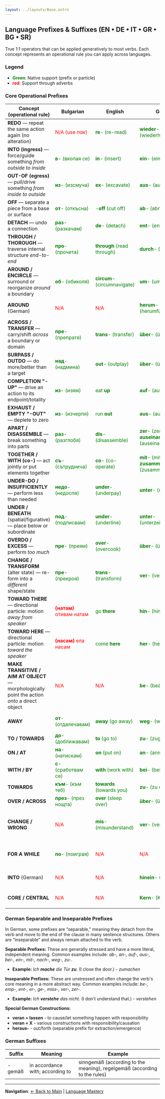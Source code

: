 ```yaml
---
layout: ../layouts/Base.astro
---
```

## Language Prefixes & Suffixes (EN • DE • IT • GR • BG • SR)

True 1:1 operators that can be applied generatively to most verbs. Each concept represents an operational rule you can apply across languages.

### Legend

*   **<span style="color:green">Green</span>**: Native support (prefix or particle)
*   **<span style="color:red">red</span>**: Support through adverbs

### Core Operational Prefixes

| Concept (operational rule) | Bulgarian | English | German | Greek | Italian | Serbian | Notes |
|---|---|---|---|---|---|---|---|
| **REDO** — repeat the same action again (no alteration) | <span style="color:red">N/A (use *пак*)</span> | <span style="color:green">**re**- (re-read)</span> | <span style="color:green">**wieder**- (wiederholen)</span> | <span style="color:green">**ξανα**- (ξανακάνω)</span> | <span style="color:green">**ri**- (rifare)</span> | <span style="color:red">**ponovo** (ponovo pročitati)</span> | BG and SR use an adverb, not a prefix. |
| **INTO (ingress)** — force/guide something *from outside to inside* | <span style="color:green">**в**- (вкопая се)</span> | <span style="color:green">**in**- (insert)</span> | <span style="color:green">**ein**- (eintreten)</span> | <span style="color:green">**εισ**- (εισέρχομαι)</span> | <span style="color:green">**in**- (inserire)</span> | <span style="color:green">**u**- (uklinuti)</span> |  |
| **OUT-OF (egress)** — pull/drive something *from inside to outside* | <span style="color:green">**из**- (изсмуча)</span> | <span style="color:green">**ex**- (excavate)</span> | <span style="color:green">**aus**- (ausgehen)</span> | <span style="color:green">**εξ**- (εξέρχομαι)</span> | <span style="color:green">**es**- (espatriare)</span> | <span style="color:green">**iz**- (isisati)</span> |  |
| **OFF** — separate a piece from a base or surface | <span style="color:green">**от**- (откъсна)</span> | <span style="color:green">-**off** (cut off)</span> | <span style="color:green">**ab**- (abnehmen)</span> | <span style="color:green">**απο**- (αποκόπτω)</span> | <span style="color:green">**s**- (sbottonare)</span> | <span style="color:green">**od**- (otkinuti)</span> | English uses a particle. |
| **DETACH** — undo a connection | <span style="color:green">**раз**- (разкачам)</span> | <span style="color:green">**de**- (detach)</span> | <span style="color:green">**ent**- (entkoppeln)</span> | <span style="color:green">**απο**- (αποσυνδέω)</span> | <span style="color:green">**dis**- (disconnettere)</span> | <span style="color:green">**raz**- (razdvojiti)</span> |  |
| **THROUGH / THOROUGH** — traverse internal structure *end-to-end* | <span style="color:green">**про**- (прочета)</span> | <span style="color:green">**through** (read through)</span> | <span style="color:green">**durch**- (durchlesen)</span> | <span style="color:green">**δια**- (διαβάζω)</span> | <span style="color:green">**per**- (perlustrare)</span> | <span style="color:green">**pro**- (pročitati)</span> | English uses a particle. |
| **AROUND / ENCIRCLE** — surround or reorganize *around* a boundary | <span style="color:green">**об**- (обиколя)</span> | <span style="color:green">**circum**- (circumnavigate)</span> | <span style="color:green">**um**- (umwickeln)</span> | <span style="color:green">**περι**- (περιστρέφω)</span> | <span style="color:green">**circon**- (circondare)</span> | <span style="color:green">**ob**- (obići)</span> |  |
| **AROUND** (German) | <span style="color:red">N/A</span> | <span style="color:red">N/A</span> | <span style="color:green">**herum**- (herumführen)</span> | <span style="color:red">N/A</span> | <span style="color:red">N/A</span> | <span style="color:red">N/A</span> | German separable prefix. |
| **ACROSS / TRANSFER** — carry/shift *across* a boundary or domain | <span style="color:green">**пре**- (препратя)</span> | <span style="color:green">**trans**- (transfer)</span> | <span style="color:green">**über**- (überführen)</span> | <span style="color:green">**μετα**- (μεταφέρω)</span> | <span style="color:green">**tras**- (trasportare)</span> | <span style="color:green">**pre**- (prebaciti)</span> |  |
| **SURPASS / OUTDO** — do more/better than a target | <span style="color:green">**над**- (надмина)</span> | <span style="color:green">**out**- (outplay)</span> | <span style="color:green">**über**- (übertreffen)</span> | <span style="color:green">**υπερ**- (υπερνικώ)</span> | <span style="color:green">**sor**- (sorpassare)</span> | <span style="color:green">**nad**- (nadmašiti)</span> |  |
| **COMPLETION "-UP"** — drive an action to its endpoint/totality | <span style="color:green">**из**- (изям)</span> | <span style="color:green">eat **up**</span> | <span style="color:green">**auf**- (aufessen)</span> | <span style="color:green">**κατα**- (καταναλώνω)</span> | <span style="color:red">N/A</span> | <span style="color:green">**po**- (pojesti)</span> | English uses a particle. |
| **EXHAUST / EMPTY "-OUT"** — deplete to zero | <span style="color:green">**из**- (изчерпя)</span> | <span style="color:green">run **out**</span> | <span style="color:green">**aus**- (austrinken)</span> | <span style="color:green">**εξαν**- (εξαντλώ)</span> | <span style="color:red">N/A</span> | <span style="color:green">**is**- (iscrpeti)</span> | English uses a particle. |
| **APART / DISASSEMBLE** — break something into parts | <span style="color:green">**раз**- (разглобя)</span> | <span style="color:green">**dis**- (disassemble)</span> | <span style="color:green">**zer**- (zerlegen) / **auseinander**- (auseinandernehmen)</span> | <span style="color:green">**δια**- (διαλύω)</span> | <span style="color:green">**dis**- (dismontare)</span> | <span style="color:green">**ras**- (rastaviti)</span> | German has two common prefixes for this. |
| **TOGETHER / WITH (co-)** — act jointly or put elements together | <span style="color:green">**съ**- (сътруднича)</span> | <span style="color:green">**co**- (co-operate)</span> | <span style="color:green">**mit**- (mitarbeiten) / **zusammen**- (zusammenarbeiten)</span> | <span style="color:green">**συν**- (συνεργάζομαι)</span> | <span style="color:green">**col**- (collaborare)</span> | <span style="color:green">**sa**- (sarađivati)</span> | German has two common prefixes for this. |
| **UNDER-DO / INSUFFICIENTLY** — perform less than needed | <span style="color:green">**недо**- (недоспя)</span> | <span style="color:green">**under**- (underpay)</span> | <span style="color:green">**unter**- (unterkühlen)</span> | <span style="color:green">**υπο**- (υποσιτίζω)</span> | <span style="color:red">N/A</span> | <span style="color:red">**nedovoljno** (nedovoljno platiti)</span> | Serbian uses an adverb. |
| **UNDER / BENEATH** (spatial/figurative) — place below or subordinate | <span style="color:green">**под**- (подписвам)</span> | <span style="color:green">**under**- (underline)</span> | <span style="color:green">**unter**- (unterzeichnen)</span> | <span style="color:green">**υπο**- (υπογράφω)</span> | <span style="color:green">**sotto**- (sottoscrivere)</span> | <span style="color:green">**pot**- (potpisati)</span> |  |
| **OVERDO / EXCESS** — perform *too much* | <span style="color:green">**пре**- (преям)</span> | <span style="color:green">**over**- (overcook)</span> | <span style="color:green">**über**- (überladen)</span> | <span style="color:green">**υπερ**- (υπερθερμαίνω)</span> | <span style="color:green">**stra**- (straparlare)</span> | <span style="color:green">**pre**- (prekuvati)</span> |  |
| **CHANGE / TRANSFORM** (alter state) — re-form into a *different* shape/state | <span style="color:green">**пре**- (прекроя)</span> | <span style="color:green">**trans**- (transform)</span> | <span style="color:green">**ver**- (verformen)</span> | <span style="color:green">**μετα**- (μεταπλάθω)</span> | <span style="color:green">**tras**- (trasfigurare)</span> | <span style="color:green">**pre**- (preobraziti)</span> |  |
| **TOWARD THERE** — directional particle: motion *away from speaker* | <span style="color:red">**(натам)** отивам натам</span> | <span style="color:green">go **there**</span> | <span style="color:green">**hin**- (hinfahren)</span> | <span style="color:red">**(εκεί)** πάω εκεί</span> | <span style="color:red">andare **là**</span> | <span style="color:red">idi **tamo**</span> | BG, GR, IT, SR use adverbs. |
| **TOWARD HERE** — directional particle: motion *toward the speaker* | <span style="color:red">**(насам)** ела насам</span> | <span style="color:green">come **here**</span> | <span style="color:green">**her**- (herkommen)</span> | <span style="color:red">**(εδώ)** έλα εδώ</span> | <span style="color:red">venire **qui**</span> | <span style="color:red">dođi **ovamo**</span> | BG, GR, IT, SR use adverbs. |
| **MAKE TRANSITIVE / AIM AT OBJECT** — morphologically point the action *onto* a direct object | <span style="color:red">N/A</span> | <span style="color:red">N/A</span> | <span style="color:green">**be**- (beäugen)</span> | <span style="color:red">N/A</span> | <span style="color:red">N/A</span> | <span style="color:red">N/A</span> | German specific. |
| **AWAY** | <span style="color:green">**от**- (отдалечавам)</span> | <span style="color:green">**away** (go away)</span> | <span style="color:green">**weg**- (weggehen)</span> | <span style="color:green">**απο**- (απομακρύνω)</span> | <span style="color:red">**via** (andare via)</span> | <span style="color:green">**od**- (otići)</span> | English and Italian use a particle/adverb. |
| **TO / TOWARDS** | <span style="color:green">**до**- (доближавам)</span> | <span style="color:green">**to** (go to)</span> | <span style="color:green">**zu**- (zugehen)</span> | <span style="color:green">**προς**- (προσεγγίζω)</span> | <span style="color:green">**a**- (avvicinarsi)</span> | <span style="color:green">**do**- (doći)</span> | |
| **ON / AT** | <span style="color:green">**на**- (натискам)</span> | <span style="color:green">**on** (put on)</span> | <span style="color:green">**an**- (anmachen)</span> | <span style="color:green">**επι**- (επιτίθεμαι)</span> | <span style="color:green">**a**- (appoggiare)</span> | <span style="color:green">**na**- (nagaziti)</span> | |
| **WITH / BY** | <span style="color:green">**с**- (сработвам се)</span> | <span style="color:green">**with** (work with)</span> | <span style="color:green">**bei**- (beitragen)</span> | <span style="color:green">**συν**- (συνεργάζομαι)</span> | <span style="color:green">**con**- (contribuire)</span> | <span style="color:green">**sa**- (sarađivati)</span> | |
| **TOWARDS** | <span style="color:green">**към**- (към теб)</span> | <span style="color:green">**towards** (towards you)</span> | <span style="color:green">**zu**- (zu dir)</span> | <span style="color:green">**προς**- (προς εσένα)</span> | <span style="color:green">**verso**- (verso di te)</span> | <span style="color:green">**prema**- (prema tebi)</span> | Note: Related to prepositions |
| **OVER / ACROSS** | <span style="color:green">**през**- (през нощта)</span> | <span style="color:green">**over** (sleep over)</span> | <span style="color:green">**über**- (übernachten)</span> | <span style="color:green">**δια**- (διανυκτερεύω)</span> | <span style="color:green">**per**- (pernottare)</span> | <span style="color:green">**pre**- (prenoćiti)</span> | English uses a particle. |
| **CHANGE / WRONG** | <span style="color:red">N/A</span> | <span style="color:green">**mis**- (misunderstand)</span> | <span style="color:green">**ver**- (verwechseln)</span> | <span style="color:red">N/A</span> | <span style="color:red">N/A</span> | <span style="color:red">N/A</span> | German `ver-` can also mean a change for the worse, or a mistake. |
| **FOR A WHILE** | <span style="color:green">**по**- (поиграя)</span> | <span style="color:red">N/A</span> | <span style="color:red">N/A</span> | <span style="color:red">N/A</span> | <span style="color:red">N/A</span> | <span style="color:red">N/A</span> | Bulgarian prefix for doing something for a little bit. |
| **INTO** (German) | <span style="color:red">N/A</span> | <span style="color:red">N/A</span> | <span style="color:green">**hinein**- (hineinlegen)</span> | <span style="color:red">N/A</span> | <span style="color:red">N/A</span> | <span style="color:red">N/A</span> | German separable prefix. |
| **CORE / CENTRAL** | <span style="color:red">N/A</span> | <span style="color:red">N/A</span> | <span style="color:green">**Kern**- (Kernproblem)</span> | <span style="color:red">N/A</span> | <span style="color:red">N/A</span> | <span style="color:red">N/A</span> | German prefix for core/central. |

### German Separable and Inseparable Prefixes

In German, some prefixes are “separable,” meaning they detach from the verb and move to the end of the clause in many sentence structures. Others are “inseparable” and always remain attached to the verb.

**Separable Prefixes:** These are generally stressed and have a more literal, independent meaning. Common examples include: *ab-, an-, auf-, aus-, bei-, ein-, mit-, nach-, weg-, zu-*.

*   **Example:** *Ich **mache** die Tür **zu**.* (I close the door.) - *zumachen*

**Inseparable Prefixes:** These are unstressed and often change the verb's core meaning in a more abstract way. Common examples include: *be-, emp-, ent-, er-, ge-, miss-, ver-, zer-*.

*   **Example:** *Ich **verstehe** das nicht.* (I don't understand that.) - *verstehen*

**Special German Constructions:**

*   **veran + lassen** - to cause/let something happen with responsibility
*   **veran + X** - various constructions with responsibility/causation
*   **heraus-** - out/forth (separable prefix for extraction/emergence)

### German Suffixes
| Suffix | Meaning | Example |
|---|---|---|
| -gemäß | in accordance with; according to | sinngemäß (according to the meaning), regelgemäß (according to the rules) |

---
**Navigation**: [← Back to Main](./organisation) | [Language Mastery](./mastery)
